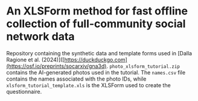 # An XLSForm method for fast offline collection of full-community social network data

Repository containing the synthetic data and template forms used in [Dalla Ragione et al. (2024)]([https://duckduckgo.com](https://osf.io/preprints/socarxiv/gna3d).
`photo_xlsform_tutorial.zip` contains the AI-generated photos used in the tutorial. The `names.csv` file contains the names associated with the photo IDs, while `xlsform_tutorial_template.xls` is the XLSForm used to create the questionnaire.

